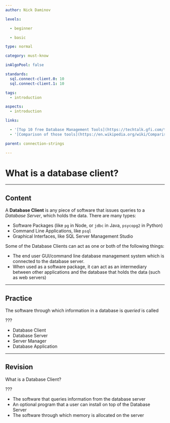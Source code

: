 ```yaml
---
author: Nick Daminov

levels:

  - beginner

  - basic

type: normal

category: must-know

inAlgoPool: false

standards:
  sql.connect-client.0: 10
  sql.connect-client.1: 10

tags:
  - introduction

aspects:
  - introduction

links:

  - '[Top 10 free Database Management Tools](https://techtalk.gfi.com/top-10-free-database-tools-for-sys-admins/){website}'
  - '[Comparison of those tools](https://en.wikipedia.org/wiki/Comparison_of_database_tools){website}'

parent: connection-strings

---
```


# What is a database client?

---
## Content

A **Database Client** is any piece of software that issues queries to a *Database Server*, which holds the data.
There are many types:
 - Software Packages (like `pg` in Node, or `jdbc` in Java, `psycopg2` in Python)
 - Command Line Applications, like `psql`
 - Graphical Interfaces, like SQL Server Management Studio

Some of the Database Clients can act as one or both of the following things:
 - The end user GUI/command line database management system which is connected to the database server.
 - When used as a software package, it can act as an intermediary between other applications and the database that holds the data (such as web servers)

---
## Practice

The software through which information in a database is *queried* is called

???

* Database Client
* Database Server
* Server Manager
* Database Application

---
## Revision

What is a Database Client?

???

* The software that queries information from the database server
* An optional program that a user can install on top of the Database Server
* The software through which memory is allocated on the server
